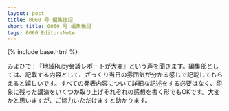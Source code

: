 ```yaml
---
layout: post
title: 0060 号 編集後記
short_title: 0060 号 編集後記
tags: 0060 EditorsNote
---
```

{% include base.html %}

みよひで
: 『地域Ruby会議レポートが大変』という声を聞きます。編集部としては、記載する内容として、ざっくり当日の雰囲気が分かる感じで記載してもらえると嬉しいです。すべての発表内容について詳細な記述をする必要はなく、印象に残った講演をいくつか取り上げそれぞれの感想を書く形でもOKです。大変かと思いますが、ご協力いただけますと助かります。

